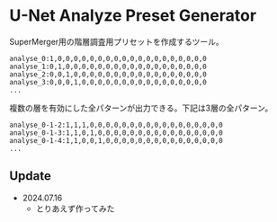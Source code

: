 # U-Net Analyze Preset Generator

SuperMerger用の階層調査用プリセットを作成するツール。

```
analyse_0:1,0,0,0,0,0,0,0,0,0,0,0,0,0,0,0,0,0,0,0
analyse_1:0,1,0,0,0,0,0,0,0,0,0,0,0,0,0,0,0,0,0,0
analyse_2:0,0,1,0,0,0,0,0,0,0,0,0,0,0,0,0,0,0,0,0
analyse_3:0,0,0,1,0,0,0,0,0,0,0,0,0,0,0,0,0,0,0,0
...
```

複数の層を有効にした全パターンが出力できる。下記は3層の全パターン。

```
analyse_0-1-2:1,1,1,0,0,0,0,0,0,0,0,0,0,0,0,0,0,0,0,0
analyse_0-1-3:1,1,0,1,0,0,0,0,0,0,0,0,0,0,0,0,0,0,0,0
analyse_0-1-4:1,1,0,0,1,0,0,0,0,0,0,0,0,0,0,0,0,0,0,0
...
```

## Update

- 2024.07.16
  - とりあえず作ってみた